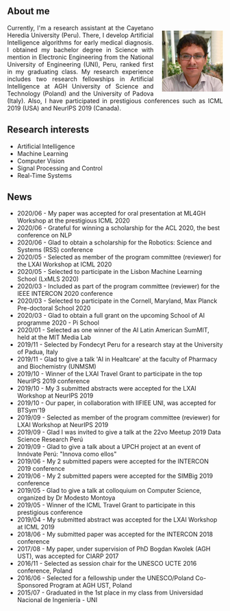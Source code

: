 <h2>About me</h2>
<p>
<img style="float: right; margin: 15px 0px 10px 20px;" src="/dennishnf-photo.jpg" alt="90" width="142" height="142" /> 
<p align="justify" style="text-indent:0"> 
<!-- <img style="float: left; margin: 15px 20px 10px 0px;" src="/dennishnf-photo.jpg" alt="90" width="142" height="142" /> 
<p align="justify" style="text-indent:0"> -->
Currently, I'm a research assistant at the Cayetano Heredia University (Peru). There, I develop Artificial Intelligence algorithms for early medical diagnosis. I obtained my bachelor degree in Science with mention in Electronic Engineering from the National University of Engineering (UNI), Peru, ranked first in my graduating class. My research experience includes two research fellowships in Artificial Intelligence at AGH University of Science and Technology (Poland) and the University of Padova (Italy). Also, I have participated in prestigious conferences such as ICML 2019 (USA) and NeurIPS 2019 (Canada).
</p>
</p>
<h2>Research interests</h2>
<p>
<ul>
<li>Artificial Intelligence</li>
<li>Machine Learning</li>
<li>Computer Vision</li>
<li>Signal Processing and Control</li>
<li>Real-Time Systems</li>
</ul>
</p>
<h2>News</h2>
<p>
<ul>
<li>2020/06 - My paper was accepted for oral presentation at ML4GH Workshop at the prestigious ICML 2020</li>
<li>2020/06 - Grateful for winning a scholarship for the ACL 2020, the best conference on NLP</li>
<li>2020/06 - Glad to obtain a scholarship for the Robotics: Science and Systems (RSS) conference</li>
<li>2020/05 - Selected as member of the program committee (reviewer) for the LXAI Workshop at ICML 2020</li>
<li>2020/05 - Selected to participate in the Lisbon Machine Learning School (LxMLS 2020)</li>
<li>2020/03 - Included as part of the program committee (reviewer) for the  IEEE INTERCON 2020 conference</li>
<li>2020/03 - Selected to participate in the Cornell, Maryland, Max Planck Pre-doctoral School 2020</li>
<li>2020/03 - Glad to obtain a full grant on the upcoming School of AI programme 2020 - Pi School</li>
<li>2020/01 - Selected as one winner of the AI Latin American SumMIT, held at the MIT Media Lab</li>
<li>2019/11 - Selected by Fondecyt Peru for a research stay at the University of Padua, Italy</li>
<li>2019/11 - Glad to give a talk 'AI in Healtcare' at the faculty of Pharmacy and Biochemistry (UNMSM)</li>
<li>2019/10 - Winner of the LXAI Travel Grant to participate in the top NeurIPS 2019 conference</li>
<li>2019/10 - My 3 submitted abstracts were accepted for the LXAI Workshop at NeurIPS 2019</li>
<li>2019/10 - Our paper, in collaboration with IIFIEE UNI, was accepted for BTSym'19</li>
<li>2019/09 - Selected as member of the program committee (reviewer) for LXAI Workshop at NeurIPS 2019</li>
<li>2019/09 - Glad I was invited to give a talk at the 22vo Meetup 2019 Data Science Research Perú</li>
<li>2019/09 - Glad to give a talk about a UPCH project at an event of Innóvate Perú: "Innova como ellos"</li>
<li>2019/06 - My 2 submitted papers were accepted for the INTERCON 2019 conference</li>
<li>2019/06 - My 2 submitted papers were accepted for the SIMBig 2019 conference</li>
<li>2019/05 - Glad to give a talk at colloquium on Computer Science, organized by Dr Modesto Montoya</li>
<li>2019/05 - Winner of the ICML Travel Grant to participate in this prestigious conference</li>
<li>2019/04 - My submitted abstract was accepted for the LXAI Workshop at ICML 2019</li>
<li>2018/06 - My submitted paper was accepted for the INTERCON 2018 conference</li>
<li>2017/08 - My  paper, under supervision of PhD Bogdan Kwolek (AGH UST), was accepted for CIARP 2017</li>
<li>2016/11 - Selected as session chair for the UNESCO UCTE 2016 conference, Poland</li>
<li>2016/06 - Selected for a fellowship under the UNESCO/Poland Co-Sponsored Program at AGH UST, Poland</li>
<li>2015/07 - Graduated in the 1st place in my class from Universidad Nacional de Ingeniería - UNI</li>
</ul>
</p>
